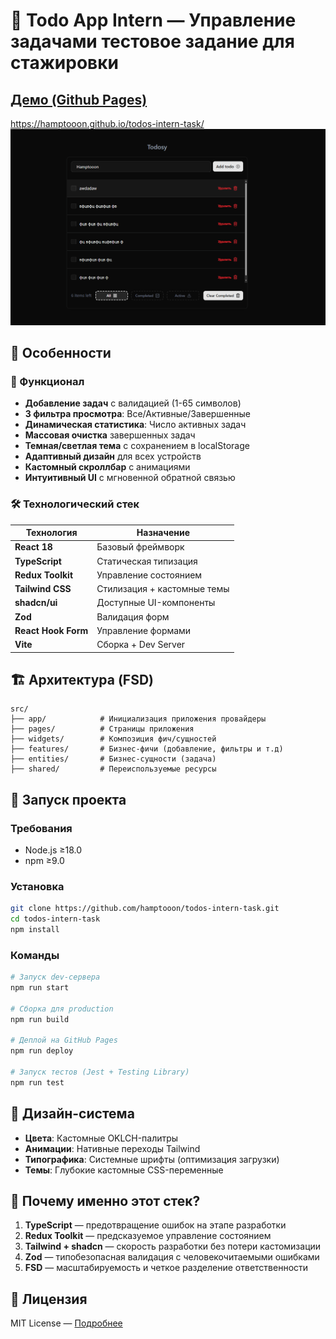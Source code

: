 # 🚀 Todo App Intern — Управление задачами тестовое задание для стажировки

## **[Демо (Github Pages)](https://hamptooon.github.io/todos-intern-task/)**

https://hamptooon.github.io/todos-intern-task/
<img src="public/app-preview.png" alt="Скриншот приложения" width="600"/>

## 🌟 Особенности

### 🧩 Функционал

- **Добавление задач** с валидацией (1-65 символов)
- **3 фильтра просмотра**: Все/Активные/Завершенные
- **Динамическая статистика**: Число активных задач
- **Массовая очистка** завершенных задач
- **Темная/светлая тема** с сохранением в localStorage
- **Адаптивный дизайн** для всех устройств
- **Кастомный скроллбар** с анимациями
- **Интуитивный UI** с мгновенной обратной связью

### 🛠 Технологический стек

| Технология          | Назначение                  |
| ------------------- | --------------------------- |
| **React 18**        | Базовый фреймворк           |
| **TypeScript**      | Статическая типизация       |
| **Redux Toolkit**   | Управление состоянием       |
| **Tailwind CSS**    | Стилизация + кастомные темы |
| **shadcn/ui**       | Доступные UI-компоненты     |
| **Zod**             | Валидация форм              |
| **React Hook Form** | Управление формами          |
| **Vite**            | Сборка + Dev Server         |

## 🏗 Архитектура (FSD)

```
src/
├── app/            # Инициализация приложения провайдеры
├── pages/          # Страницы приложения
├── widgets/        # Композиция фич/сущностей
├── features/       # Бизнес-фичи (добавление, фильтры и т.д)
├── entities/       # Бизнес-сущности (задача)
├── shared/         # Переиспользуемые ресурсы
```

## 🚀 Запуск проекта

### Требования

- Node.js ≥18.0
- npm ≥9.0

### Установка

```bash
git clone https://github.com/hamptooon/todos-intern-task.git
cd todos-intern-task
npm install
```

### Команды

```bash
# Запуск dev-сервера
npm run start

# Сборка для production
npm run build

# Деплой на GitHub Pages
npm run deploy

# Запуск тестов (Jest + Testing Library)
npm run test
```

## 🎨 Дизайн-система

- **Цвета**: Кастомные OKLCH-палитры
- **Анимации**: Нативные переходы Tailwind
- **Типографика**: Системные шрифты (оптимизация загрузки)
- **Темы**: Глубокие кастомные CSS-переменные

## 🤔 Почему именно этот стек?

1. **TypeScript** — предотвращение ошибок на этапе разработки
2. **Redux Toolkit** — предсказуемое управление состоянием
3. **Tailwind + shadcn** — скорость разработки без потери кастомизации
4. **Zod** — типобезопасная валидация с человекочитаемыми ошибками
5. **FSD** — масштабируемость и четкое разделение ответственности

## 📜 Лицензия

MIT License — [Подробнее](LICENSE)

